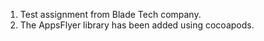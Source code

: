1. Test assignment from Blade Tech company.
2. The AppsFlyer library has been added using cocoapods.
